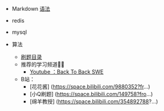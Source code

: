 - Markdown
   [语法](https://www.jianshu.com/p/191d1e21f7ed/)
   
- redis

- mysql


- 算法
   - [刷题目录](https://github.com/CyC2018/CS-Notes/blob/master/notes/Leetcode%20%E9%A2%98%E8%A7%A3%20-%20%E7%9B%AE%E5%BD%95.md)
   - 推荐的学习频道👍🏻
      - [Youtube ：Back To Back SWE](https://www.youtube.com/channel/UCmJz...)
   - B站：
      - [花花酱] (https://space.bilibili.com/9880352?fr...)
      - [小Q刷题] (https://space.bilibili.com/149758?fro...)
      - [绵羊教授] (https://space.bilibili.com/354892788?...)
